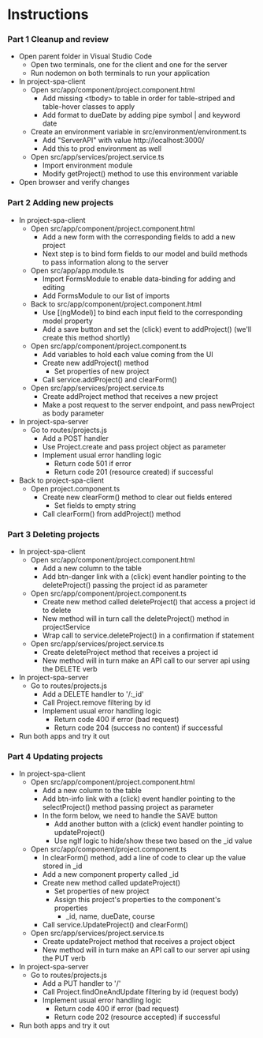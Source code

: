 # Instructions

### Part 1 Cleanup and review

- Open parent folder in Visual Studio Code
    - Open two terminals, one for the client and one for the server
    - Run nodemon on both terminals to run your application
- In project-spa-client
    - Open src/app/component/project.component.html
        - Add missing \<tbody> to table in order for table-striped and table-hover classes to apply
        - Add format to dueDate by adding pipe symbol | and keyword date
    - Create an environment variable in src/environment/environment.ts
        - Add "ServerAPI" with value http://localhost:3000/
        - Add this to prod environment as well
    - Open src/app/services/project.service.ts
        - Import environment module
        - Modify getProject() method to use this environment variable
- Open browser and verify changes

### Part 2 Adding new projects

- In project-spa-client
    - Open src/app/component/project.component.html
        - Add a new form with the corresponding fields to add a new project
        - Next step is to bind form fields to our model and build methods to pass information along to the server
    - Open src/app/app.module.ts
        - Import FormsModule to enable data-binding for adding and editing
        - Add FormsModule to our list of imports
    - Back to src/app/component/project.component.html
        - Use [(ngModel)] to bind each input field to the corresponding model property
        - Add a save button and set the (click) event to addProject() (we'll create this method shortly)
    - Open src/app/component/project.component.ts
        - Add variables to hold each value coming from the UI
        - Create new addProject() method
            - Set properties of new project
        - Call service.addProject() and clearForm()
    - Open src/app/services/project.service.ts
        - Create addProject method that receives a new project
        - Make a post request to the server endpoint, and pass newProject as body parameter
- In project-spa-server
    - Go to routes/projects.js
        - Add a POST handler
        - Use Project.create and pass project object as parameter
        - Implement usual error handling logic
            - Return code 501 if error
            - Return code 201 (resource created) if successful
- Back to project-spa-client
    - Open project.component.ts
        - Create new clearForm() method to clear out fields entered
            - Set fields to empty string
        - Call clearForm() from addProject() method

### Part 3 Deleting projects

- In project-spa-client
    - Open src/app/component/project.component.html
        - Add a new column to the table
        - Add btn-danger link with a (click) event handler pointing to the deleteProject() passing the project id as parameter
    - Open src/app/component/project.component.ts
        - Create new method called deleteProject() that access a project id to delete
        - New method will in turn call the deleteProject() method in projectService
        - Wrap call to service.deleteProject() in a confirmation if statement
    - Open src/app/services/project.service.ts
        - Create deleteProject method that receives a project id
        - New method will in turn make an API call to our server api using the DELETE verb
- In project-spa-server
    - Go to routes/projects.js
        - Add a DELETE handler to '/:_id'
        - Call Project.remove filtering by id
        - Implement usual error handling logic
            - Return code 400 if error (bad request)
            - Return code 204 (success no content) if successful
- Run both apps and try it out

### Part 4 Updating projects

- In project-spa-client
    - Open src/app/component/project.component.html
        - Add a new column to the table
        - Add btn-info link with a (click) event handler pointing to the selectProject() method passing project as parameter
        - In the form below, we need to handle the SAVE button
            - Add another button with a (click) event handler pointing to updateProject()
            - Use ngIf logic to hide/show these two based on the _id value
    - Open src/app/component/project.component.ts
        - In clearForm() method, add a line of code to clear up the value stored in _id
        - Add a new component property called _id
        - Create new method called updateProject()
            - Set properties of new project
            - Assign this project's properties to the component's properties
                - _id, name, dueDate, course
        - Call service.UpdateProject() and clearForm()
    - Open src/app/services/project.service.ts
        - Create updateProject method that receives a project object
        - New method will in turn make an API call to our server api using the PUT verb
- In project-spa-server
    - Go to routes/projects.js
        - Add a PUT handler to '/'
        - Call Project.findOneAndUpdate filtering by id (request body)
        - Implement usual error handling logic
            - Return code 400 if error (bad request)
            - Return code 202  (resource accepted) if successful
- Run both apps and try it out